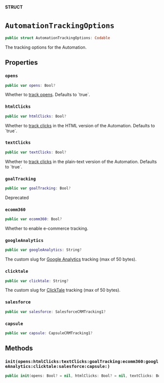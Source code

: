**STRUCT**

# `AutomationTrackingOptions`

```swift
public struct AutomationTrackingOptions: Codable
```

The tracking options for the Automation.

## Properties
### `opens`

```swift
public var opens: Bool?
```

Whether to [track opens](https://mailchimp.com/help/about-open-tracking/). Defaults to &#x60;true&#x60;.

### `htmlClicks`

```swift
public var htmlClicks: Bool?
```

Whether to [track clicks](https://mailchimp.com/help/enable-and-view-click-tracking/) in the HTML version of the Automation. Defaults to &#x60;true&#x60;.

### `textClicks`

```swift
public var textClicks: Bool?
```

Whether to [track clicks](https://mailchimp.com/help/enable-and-view-click-tracking/) in the plain-text version of the Automation. Defaults to &#x60;true&#x60;.

### `goalTracking`

```swift
public var goalTracking: Bool?
```

Deprecated

### `ecomm360`

```swift
public var ecomm360: Bool?
```

Whether to enable e-commerce tracking.

### `googleAnalytics`

```swift
public var googleAnalytics: String?
```

The custom slug for [Google Analytics](https://mailchimp.com/help/integrate-google-analytics-with-mailchimp/) tracking (max of 50 bytes).

### `clicktale`

```swift
public var clicktale: String?
```

The custom slug for [ClickTale](https://mailchimp.com/help/additional-tracking-options-for-campaigns/) tracking (max of 50 bytes).

### `salesforce`

```swift
public var salesforce: SalesforceCRMTracking1?
```

### `capsule`

```swift
public var capsule: CapsuleCRMTracking1?
```

## Methods
### `init(opens:htmlClicks:textClicks:goalTracking:ecomm360:googleAnalytics:clicktale:salesforce:capsule:)`

```swift
public init(opens: Bool? = nil, htmlClicks: Bool? = nil, textClicks: Bool? = nil, goalTracking: Bool? = nil, ecomm360: Bool? = nil, googleAnalytics: String? = nil, clicktale: String? = nil, salesforce: SalesforceCRMTracking1? = nil, capsule: CapsuleCRMTracking1? = nil)
```
